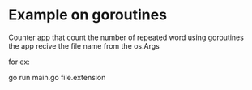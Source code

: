 <h1>Example on goroutines</h1>
<p>Counter app that count the number of repeated word using goroutines<br>the app recive the file name from the os.Args </p>
<p>for ex:</p>
<p>go run main.go file.extension</p>
